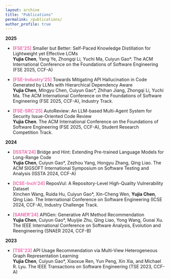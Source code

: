```yaml
---
layout: archive
title: "Publications"
permalink: /publications/
author_profile: true
---
```


**2025**

- **<font color="#ea6eaf">[FSE’25]</font>** Smaller but Better: Self-­Paced Knowledge Distillation for Lightweight yet Effective LCMs   
**Yujia Chen**, Yang Ye, Zhongqi Li, Yuchi Ma, Cuiyun Gao*. The ACM International Conference on the Founda­tions of Software Engineering (FSE 2025, CCF-­A)

- **<font color="#ea6eaf">[FSE-Industry’25]</font>** Towards Mitigating API Hallucination in Code Generated by LLMs with Hierarchical Dependency Aware   
**Yujia Chen**, Mingyu Chen, Cuiyun Gao*, Zhihan Jiang, Zhongqi Li, Yuchi Ma. The ACM International Conference on the Founda­tions of Software Engineering (FSE 2025, CCF-­A), Industry Track.

- **<font color="#ea6eaf">[FSE-SRC’25]</font>** AutoReview: An LLM-based Multi-Agent System for Security  Issue-Oriented Code Review   
**Yujia Chen**. The ACM International Conference on the Founda­tions of Software Engineering (FSE 2025, CCF-­A), Student Research Competition Track.

**2024**

- **<font color="#ea6eaf">[ISSTA’24]</font>** Bridge and Hint: Extending Pre-trained Language Models for Long-Range Code   
**Yujia Chen**, Cuiyun Gao*, Zezhou Yang, Hongyu Zhang, Qing Liao. The ACM SIGSOFT International Symposium on Software Testing and Analysis (ISSTA 2024, CCF-A)

- **<font color="#ea6eaf">[ICSE-Inch’24]</font>** ReposVul: A Repository-Level High-Quality Vulnerability Dataset  
Xinchen Wang, Ruida Hu, Cuiyun Gao*, Xin-Cheng Wen, **Yujia Chen**, Qing Liao. The International Conference on Software Engineering (ICSE 2024, CCF-A), Industry Challenge Track.

- **<font color="#ea6eaf">[SANER’24]</font>** APIGen: Generative API Method Recommendation   
**Yujia Chen**, Cuiyun Gao*, Muyijie Zhu, Qing Liao, Yong Wang, Guoai Xu. The IEEE International Conference on Software Analysis, Evolution and Reengineering (SNAER 2024, CCF-B)


**2023**

- **<font color="#ea6eaf">[TSE'23]</font>** API Usage Recommendation via Multi-View Heterogeneous Graph Representation Learning   
**Yujia Chen**, Cuiyun Gao*, Xiaoxue Ren, Yun Peng, Xin Xia, and Michael R. Lyu. The IEEE Transactions on Software Engineering (TSE 2023, CCF-A)




 


<!-- **Preprint**

1. BadCS: A Backdoor Attack Framework for Code search   
Shiyi Qi, Yuanhang Yang, _**Shuzheng Gao**_, Cuiyun Gao and Zenglin Xu -->

<!-- _(* denotes equal contribution.)_ -->
